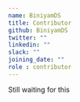 ```yaml
---
name: BiniyamDS
title: Contributor
github: BiniyamDS
twitter: ""
linkedin: ""
slack: ""
joining_date: ""
role : contributor
---
```


Still waiting for this
